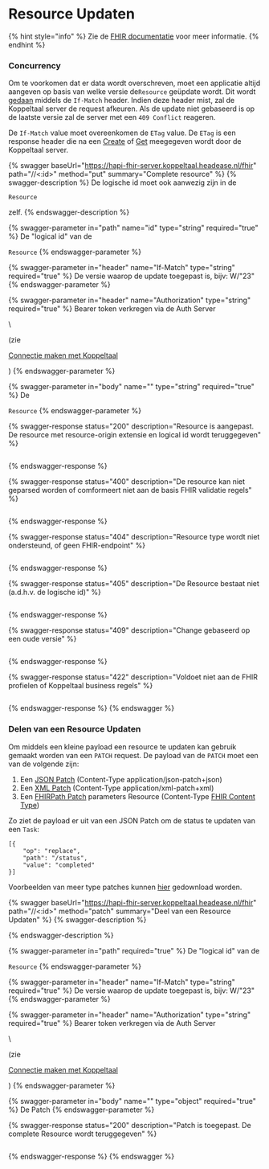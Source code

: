 # Resource Updaten

{% hint style="info" %}
Zie de [FHIR documentatie](https://www.hl7.org/fhir/http.html#update) voor meer informatie.
{% endhint %}

### Concurrency

Om te voorkomen dat er data wordt overschreven, moet een applicatie altijd aangeven op basis van welke versie de`Resource` geüpdate wordt. Dit wordt [gedaan](https://www.hl7.org/fhir/http.html#concurrency) middels de `If-Match` header. Indien deze header mist, zal de Koppeltaal server de request afkeuren. Als de update niet gebaseerd is op de laatste versie zal de server met een `409 Conflict` reageren.&#x20;

De `If-Match` value moet overeenkomen de `ETag` value. De `ETag` is een response header die na een [Create](resource-aanmaken.md) of [Get](resource-ophalen.md) meegegeven wordt door de Koppeltaal server.

{% swagger baseUrl="https://hapi-fhir-server.koppeltaal.headease.nl/fhir" path="/<Resource>/<:id>" method="put" summary="Complete resource" %}
{% swagger-description %}
De logische id moet ook aanwezig zijn in de 

`Resource`

 zelf.
{% endswagger-description %}

{% swagger-parameter in="path" name="id" type="string" required="true" %}
De "logical id" van de 

`Resource`
{% endswagger-parameter %}

{% swagger-parameter in="header" name="If-Match" type="string" required="true" %}
De versie waarop de update toegepast is, bijv: W/"23"
{% endswagger-parameter %}

{% swagger-parameter in="header" name="Authorization" type="string" required="true" %}
Bearer token verkregen via de Auth Server 

\


(zie 

[Connectie maken met Koppeltaal](../../connectie-maken-met-koppeltaal/)

)
{% endswagger-parameter %}

{% swagger-parameter in="body" name="" type="string" required="true" %}
De 

`Resource`
{% endswagger-parameter %}

{% swagger-response status="200" description="Resource is aangepast. De resource met resource-origin extensie en logical id wordt teruggegeven" %}
```
```
{% endswagger-response %}

{% swagger-response status="400" description="De resource kan niet geparsed worden of comformeert niet aan de basis FHIR validatie regels" %}
```
```
{% endswagger-response %}

{% swagger-response status="404" description="Resource type wordt niet ondersteund, of geen FHIR-endpoint" %}
```
```
{% endswagger-response %}

{% swagger-response status="405" description="De Resource bestaat niet (a.d.h.v. de logische id)" %}
```
```
{% endswagger-response %}

{% swagger-response status="409" description="Change gebaseerd op een oude versie" %}
```
```
{% endswagger-response %}

{% swagger-response status="422" description="Voldoet niet aan de FHIR profielen of Koppeltaal business regels" %}
```
```
{% endswagger-response %}
{% endswagger %}

### Delen van een Resource Updaten

Om middels een kleine payload een  resource  te updaten kan gebruik gemaakt worden van een  `PATCH` request. De payload van de `PATCH` moet een van de volgende zijn:

1. Een [JSON Patch](https://datatracker.ietf.org/doc/html/rfc6902)  (Content-Type application/json-patch+json)
2. Een [XML Patch](https://datatracker.ietf.org/doc/html/rfc5261)  (Content-Type application/xml-patch+xml)
3. Een [FHIRPath Patch](https://www.hl7.org/fhir/fhirpatch.html) parameters Resource  (Content-Type [FHIR Content Type](https://www.hl7.org/fhir/http.html#mime-type))

Zo ziet de payload er uit van een JSON Patch om de status te updaten van een `Task`:

```
[{
    "op": "replace",
    "path": "/status",
    "value": "completed"
}]
```

Voorbeelden van meer type patches kunnen [hier](https://www.hl7.org/fhir/r4/test-cases.zip) gedownload worden.

{% swagger baseUrl="https://hapi-fhir-server.koppeltaal.headease.nl/fhir" path="/<Resource>/<:id>" method="patch" summary="Deel van een Resource Updaten" %}
{% swagger-description %}

{% endswagger-description %}

{% swagger-parameter in="path" required="true" %}
De "logical id" van de 

`Resource`
{% endswagger-parameter %}

{% swagger-parameter in="header" name="If-Match" type="string" required="true" %}
De versie waarop de update toegepast is, bijv: W/"23"
{% endswagger-parameter %}

{% swagger-parameter in="header" name="Authorization" type="string" required="true" %}
Bearer token verkregen via de Auth Server 

\


(zie 

[Connectie maken met Koppeltaal](../../connectie-maken-met-koppeltaal/)

)
{% endswagger-parameter %}

{% swagger-parameter in="body" name="" type="object" required="true" %}
De Patch
{% endswagger-parameter %}

{% swagger-response status="200" description="Patch is toegepast. De complete Resource wordt teruggegeven" %}
```
```
{% endswagger-response %}
{% endswagger %}
